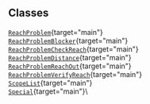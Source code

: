 ## Classes

[`ReachProblem`](../object/ReachProblem.html#ReachProblem){target="main"}\
[`ReachProblemBlocker`](../object/ReachProblemBlocker.html#ReachProblemBlocker){target="main"}\
[`ReachProblemCheckReach`](../object/ReachProblemCheckReach.html#ReachProblemCheckReach){target="main"}\
[`ReachProblemDistance`](../object/ReachProblemDistance.html#ReachProblemDistance){target="main"}\
[`ReachProblemReachOut`](../object/ReachProblemReachOut.html#ReachProblemReachOut){target="main"}\
[`ReachProblemVerifyReach`](../object/ReachProblemVerifyReach.html#ReachProblemVerifyReach){target="main"}\
[`ScopeList`](../object/ScopeList.html#ScopeList){target="main"}\
[`Special`](../object/Special.html#Special){target="main"}\
